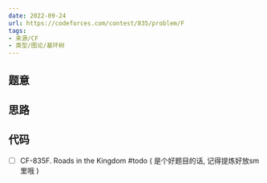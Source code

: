 ```yaml
---
date: 2022-09-24
url: https://codeforces.com/contest/835/problem/F
tags: 
- 来源/CF
- 类型/图论/基环树
---
```



## 题意




## 思路




## 代码


- [ ] CF-835F. Roads in the Kingdom #todo 
( 是个好题目的话, 记得提炼好放sm里哦 )